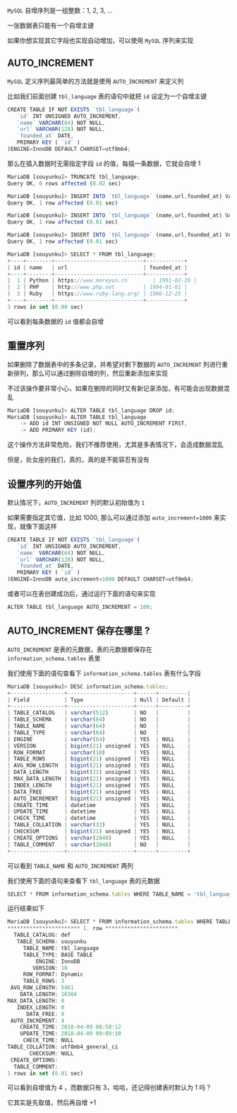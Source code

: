 

`MySQL` 自增序列是一组整数：1, 2, 3, …

一张数据表只能有一个自增主键

如果你想实现其它字段也实现自动增加，可以使用 `MySQL` 序列来实现

## AUTO_INCREMENT

`MySQL` 定义序列最简单的方法就是使用 `AUTO_INCREMENT` 来定义列

比如我们前面创建 `tbl_language` 表的语句中就把 `id` 设定为一个自增主键
```js 
CREATE TABLE IF NOT EXISTS `tbl_language`(
   `id` INT UNSIGNED AUTO_INCREMENT,
   `name` VARCHAR(64) NOT NULL,
   `url` VARCHAR(128) NOT NULL,
   `founded_at` DATE,
   PRIMARY KEY ( `id` )
)ENGINE=InnoDB DEFAULT CHARSET=utf8mb4;
```

那么在插入数据时无需指定字段 `id` 的值，每插一条数据，它就会自增 1

```js 
MariaDB [souyunku]> TRUNCATE tbl_language;
Query OK, 0 rows affected (0.02 sec)

MariaDB [souyunku]> INSERT INTO `tbl_language` (name,url,founded_at) VALUES ('Python','https://www.moreyun.cn','1991-2-20');
Query OK, 1 row affected (0.01 sec)

MariaDB [souyunku]> INSERT INTO `tbl_language` (name,url,founded_at) VALUES ('PHP','http://www.php.net','1994-1-1');
Query OK, 1 row affected (0.01 sec)

MariaDB [souyunku]> INSERT INTO `tbl_language` (name,url,founded_at) VALUES ('Ruby','https://www.ruby-lang.org/','1996-12-25');
Query OK, 1 row affected (0.01 sec)

MariaDB [souyunku]> SELECT * FROM tbl_language;
+----+--------+----------------------------+------------+
| id | name   | url                        | founded_at |
+----+--------+----------------------------+------------+
|  1 | Python | https://www.moreyun.cn        | 1991-02-20 |
|  2 | PHP    | http://www.php.net         | 1994-01-01 |
|  3 | Ruby   | https://www.ruby-lang.org/ | 1996-12-25 |
+----+--------+----------------------------+------------+
3 rows in set (0.00 sec)
```

可以看到每条数据的 `id` 值都会自增

## 重置序列

如果删除了数据表中的多条记录，并希望对剩下数据的 `AUTO_INCREMENT` 列进行重新排列，那么可以通过删除自增的列，然后重新添加来实现

不过该操作要非常小心，如果在删除的同时又有新记录添加，有可能会出现数据混乱
```js 
MariaDB [souyunku]> ALTER TABLE tbl_language DROP id;
MariaDB [souyunku]> ALTER TABLE tbl_language
    -> ADD id INT UNSIGNED NOT NULL AUTO_INCREMENT FIRST,
    -> ADD PRIMARY KEY (id);
```
 
这个操作方法非常危险，我们不推荐使用，尤其是多表情况下，会造成数据混乱

但是，处女座的我们，真的，真的是不能容忍有没有

## 设置序列的开始值

默认情况下，`AUTO_INCREMENT` 列的默认初始值为 `1`

如果需要指定其它值，比如 1000, 那么可以通过添加 `auto_increment=1000` 来实现，就像下面这样
```js 
CREATE TABLE IF NOT EXISTS `tbl_language`(
   `id` INT UNSIGNED AUTO_INCREMENT,
   `name` VARCHAR(64) NOT NULL,
   `url` VARCHAR(128) NOT NULL,
   `founded_at` DATE,
   PRIMARY KEY ( `id` )
)ENGINE=InnoDB auto_increment=1000 DEFAULT CHARSET=utf8mb4;
```

或者可以在表创建成功后，通过运行下面的语句来实现

```js 
ALTER TABLE tbl_language AUTO_INCREMENT = 100;
```

## AUTO_INCREMENT 保存在哪里 ?

`AUTO_INCREMENT` 是表的元数据，表的元数据都保存在 `information_schema.tables` 表里

我们使用下面的语句查看下 `information_schema.tables` 表有什么字段
```js 
MariaDB [souyunku]> DESC information_schema.tables;
+-----------------+---------------------+------+---------|
| Field           | Type                | Null | Default |
+-----------------+---------------------+------+---------+
| TABLE_CATALOG   | varchar(512)        | NO   |         |
| TABLE_SCHEMA    | varchar(64)         | NO   |         |
| TABLE_NAME      | varchar(64)         | NO   |         |
| TABLE_TYPE      | varchar(64)         | NO   |         |
| ENGINE          | varchar(64)         | YES  | NULL    |
| VERSION         | bigint(21) unsigned | YES  | NULL    |
| ROW_FORMAT      | varchar(10)         | YES  | NULL    |
| TABLE_ROWS      | bigint(21) unsigned | YES  | NULL    |
| AVG_ROW_LENGTH  | bigint(21) unsigned | YES  | NULL    |
| DATA_LENGTH     | bigint(21) unsigned | YES  | NULL    |
| MAX_DATA_LENGTH | bigint(21) unsigned | YES  | NULL    |
| INDEX_LENGTH    | bigint(21) unsigned | YES  | NULL    |
| DATA_FREE       | bigint(21) unsigned | YES  | NULL    |
| AUTO_INCREMENT  | bigint(21) unsigned | YES  | NULL    |
| CREATE_TIME     | datetime            | YES  | NULL    |
| UPDATE_TIME     | datetime            | YES  | NULL    |
| CHECK_TIME      | datetime            | YES  | NULL    |
| TABLE_COLLATION | varchar(32)         | YES  | NULL    |
| CHECKSUM        | bigint(21) unsigned | YES  | NULL    |
| CREATE_OPTIONS  | varchar(2048)       | YES  | NULL    |
| TABLE_COMMENT   | varchar(2048)       | NO   |         |
+-----------------+---------------------+------+---------+
```

可以看到 `TABLE_NAME` 和 `AUTO_INCREMENT` 两列

我们使用下面的语句来查看下 `tbl_language` 表的元数据
```js 
SELECT * FROM information_schema.tables WHERE TABLE_NAME = 'tbl_language'\G;
```

运行结果如下

```js 
MariaDB [souyunku]> SELECT * FROM information_schema.tables WHERE TABLE_NAME = 'tbl_language'\G;
*********************** 1. row ***********************
  TABLE_CATALOG: def
   TABLE_SCHEMA: souyunku
     TABLE_NAME: tbl_language
     TABLE_TYPE: BASE TABLE
         ENGINE: InnoDB
        VERSION: 10
     ROW_FORMAT: Dynamic
     TABLE_ROWS: 3
 AVG_ROW_LENGTH: 5461
    DATA_LENGTH: 16384
MAX_DATA_LENGTH: 0
   INDEX_LENGTH: 0
      DATA_FREE: 0
 AUTO_INCREMENT: 4
    CREATE_TIME: 2018-04-09 08:58:12
    UPDATE_TIME: 2018-04-09 09:09:10
     CHECK_TIME: NULL
TABLE_COLLATION: utf8mb4_general_ci
       CHECKSUM: NULL
 CREATE_OPTIONS: 
  TABLE_COMMENT: 
1 rows in set (0.01 sec)
```

可以看到自增值为 4 ，而数据只有 3，哈哈，还记得创建表时默认为 1 吗？

它其实是先取值，然后再自增 +1




